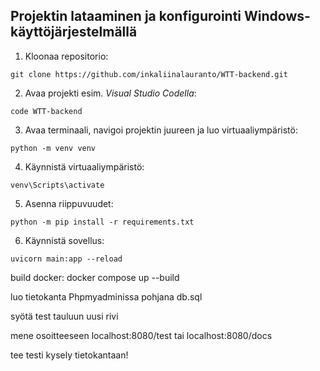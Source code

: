 ## Projektin lataaminen ja konfigurointi Windows-käyttöjärjestelmällä
1. Kloonaa repositorio:
```
git clone https://github.com/inkaliinalauranto/WTT-backend.git
```
2. Avaa projekti esim. *Visual Studio Codella*:
```
code WTT-backend
```
3. Avaa terminaali, navigoi projektin juureen ja luo virtuaaliympäristö:
```
python -m venv venv
```
4. Käynnistä virtuaaliympäristö:
```
venv\Scripts\activate
```
5. Asenna riippuvuudet:
```
python -m pip install -r requirements.txt
```
6. Käynnistä sovellus:
```
uvicorn main:app --reload
```

build docker:
docker compose up --build

luo tietokanta Phpmyadminissa pohjana db.sql

syötä test tauluun uusi rivi

mene osoitteeseen localhost:8080/test tai localhost:8080/docs

tee testi kysely tietokantaan!